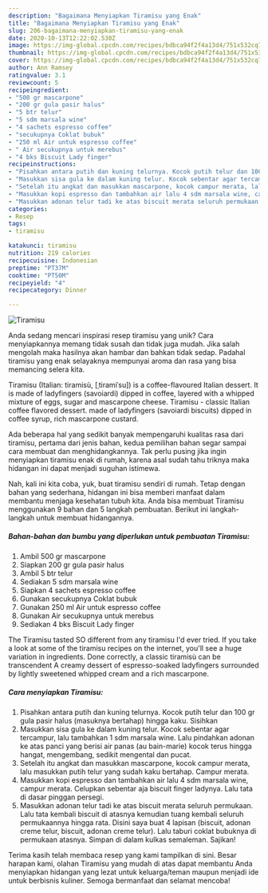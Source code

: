```yaml
---
description: "Bagaimana Menyiapkan Tiramisu yang Enak"
title: "Bagaimana Menyiapkan Tiramisu yang Enak"
slug: 206-bagaimana-menyiapkan-tiramisu-yang-enak
date: 2020-10-13T12:22:02.530Z
image: https://img-global.cpcdn.com/recipes/bdbca94f2f4a13d4/751x532cq70/tiramisu-foto-resep-utama.jpg
thumbnail: https://img-global.cpcdn.com/recipes/bdbca94f2f4a13d4/751x532cq70/tiramisu-foto-resep-utama.jpg
cover: https://img-global.cpcdn.com/recipes/bdbca94f2f4a13d4/751x532cq70/tiramisu-foto-resep-utama.jpg
author: Ann Ramsey
ratingvalue: 3.1
reviewcount: 5
recipeingredient:
- "500 gr mascarpone"
- "200 gr gula pasir halus"
- "5 btr telur"
- "5 sdm marsala wine"
- "4 sachets espresso coffee"
- "secukupnya Coklat bubuk"
- "250 ml Air untuk espresso coffee"
- " Air secukupnya untuk merebus"
- "4 bks Biscuit Lady finger"
recipeinstructions:
- "Pisahkan antara putih dan kuning telurnya. Kocok putih telur dan 100 gr gula pasir halus (masuknya bertahap) hingga kaku. Sisihkan"
- "Masukkan sisa gula ke dalam kuning telur. Kocok sebentar agar tercampur, lalu tambahkan 1 sdm marsala wine. Lalu pindahkan adonan ke atas panci yang berisi air panas (au bain-marie) kocok terus hingga hangat, mengembang, sedikit mengental dan pucat."
- "Setelah itu angkat dan masukkan mascarpone, kocok campur merata, lalu masukkan putih telur yang sudah kaku bertahap. Campur merata."
- "Masukkan kopi espresso dan tambahkan air lalu 4 sdm marsala wine, campur merata. Celupkan sebentar aja biscuit finger ladynya. Lalu tata di dasar pinggan persegi."
- "Masukkan adonan telur tadi ke atas biscuit merata seluruh permukaan. Lalu tata kembali biscuit di atasnya kemudian tuang kembali seluruh permukaannya hingga rata. Disini saya buat 4 lapisan (biscuit, adonan creme telur, biscuit, adonan creme telur). Lalu taburi coklat bubuknya di permukaan atasnya. Simpan di dalam kulkas semaleman. Sajikan!"
categories:
- Resep
tags:
- tiramisu

katakunci: tiramisu 
nutrition: 219 calories
recipecuisine: Indonesian
preptime: "PT37M"
cooktime: "PT50M"
recipeyield: "4"
recipecategory: Dinner

---
```



![Tiramisu](https://img-global.cpcdn.com/recipes/bdbca94f2f4a13d4/751x532cq70/tiramisu-foto-resep-utama.jpg)

Anda sedang mencari inspirasi resep tiramisu yang unik? Cara menyiapkannya memang tidak susah dan tidak juga mudah. Jika salah mengolah maka hasilnya akan hambar dan bahkan tidak sedap. Padahal tiramisu yang enak selayaknya mempunyai aroma dan rasa yang bisa memancing selera kita.

Tiramisu (Italian: tiramisù, [ˌtiramiˈsu]) is a coffee-flavoured Italian dessert. It is made of ladyfingers (savoiardi) dipped in coffee, layered with a whipped mixture of eggs, sugar and mascarpone cheese. Tiramisu - classic Italian coffee flavored dessert. made of ladyfingers (savoiardi biscuits) dipped in coffee syrup, rich mascarpone custard.

Ada beberapa hal yang sedikit banyak mempengaruhi kualitas rasa dari tiramisu, pertama dari jenis bahan, kedua pemilihan bahan segar sampai cara membuat dan menghidangkannya. Tak perlu pusing jika ingin menyiapkan tiramisu enak di rumah, karena asal sudah tahu triknya maka hidangan ini dapat menjadi suguhan istimewa.


Nah, kali ini kita coba, yuk, buat tiramisu sendiri di rumah. Tetap dengan bahan yang sederhana, hidangan ini bisa memberi manfaat dalam membantu menjaga kesehatan tubuh kita. Anda bisa membuat Tiramisu menggunakan 9 bahan dan 5 langkah pembuatan. Berikut ini langkah-langkah untuk membuat hidangannya.

<!--inarticleads1-->

##### Bahan-bahan dan bumbu yang diperlukan untuk pembuatan Tiramisu:

1. Ambil 500 gr mascarpone
1. Siapkan 200 gr gula pasir halus
1. Ambil 5 btr telur
1. Sediakan 5 sdm marsala wine
1. Siapkan 4 sachets espresso coffee
1. Gunakan secukupnya Coklat bubuk
1. Gunakan 250 ml Air untuk espresso coffee
1. Gunakan  Air secukupnya untuk merebus
1. Sediakan 4 bks Biscuit Lady finger


The Tiramisu tasted SO different from any tiramisu I&#39;d ever tried. If you take a look at some of the tiramisu recipes on the internet, you&#39;ll see a huge variation in ingredients. Done correctly, a classic tiramisù can be transcendent A creamy dessert of espresso-soaked ladyfingers surrounded by lightly sweetened whipped cream and a rich mascarpone. 

<!--inarticleads2-->

##### Cara menyiapkan Tiramisu:

1. Pisahkan antara putih dan kuning telurnya. Kocok putih telur dan 100 gr gula pasir halus (masuknya bertahap) hingga kaku. Sisihkan
1. Masukkan sisa gula ke dalam kuning telur. Kocok sebentar agar tercampur, lalu tambahkan 1 sdm marsala wine. Lalu pindahkan adonan ke atas panci yang berisi air panas (au bain-marie) kocok terus hingga hangat, mengembang, sedikit mengental dan pucat.
1. Setelah itu angkat dan masukkan mascarpone, kocok campur merata, lalu masukkan putih telur yang sudah kaku bertahap. Campur merata.
1. Masukkan kopi espresso dan tambahkan air lalu 4 sdm marsala wine, campur merata. Celupkan sebentar aja biscuit finger ladynya. Lalu tata di dasar pinggan persegi.
1. Masukkan adonan telur tadi ke atas biscuit merata seluruh permukaan. Lalu tata kembali biscuit di atasnya kemudian tuang kembali seluruh permukaannya hingga rata. Disini saya buat 4 lapisan (biscuit, adonan creme telur, biscuit, adonan creme telur). Lalu taburi coklat bubuknya di permukaan atasnya. Simpan di dalam kulkas semaleman. Sajikan!




Terima kasih telah membaca resep yang kami tampilkan di sini. Besar harapan kami, olahan Tiramisu yang mudah di atas dapat membantu Anda menyiapkan hidangan yang lezat untuk keluarga/teman maupun menjadi ide untuk berbisnis kuliner. Semoga bermanfaat dan selamat mencoba!
